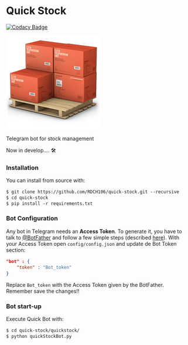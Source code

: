 # Quick Stock

[![Codacy Badge](https://api.codacy.com/project/badge/Grade/09f6a501c52240eca9398e3b6a8783ec)](https://www.codacy.com/app/RDCH106/quick-stock?utm_source=github.com&utm_medium=referral&utm_content=RDCH106/quick-stock&utm_campaign=badger)

![quick-stock-icon](quick-stock-icon.png)

Telegram bot for stock management 

Now in develop.... 🛠️


### Installation

You can install from source with:

```
$ git clone https://github.com/RDCH106/quick-stock.git --recursive
$ cd quick-stock
$ pip install -r requirements.txt
```


### Bot Configuration

Any bot in Telegram needs an **Access Token**. To generate it, you have to talk to [@BotFather](https://telegram.me/botfather) and follow a few simple steps (described [here](https://core.telegram.org/bots#6-botfather)). With your Access Token open `config/config.json` and update de Bot Token section:

``` json
"bot" : {
    "token" : "Bot_token"
}
```

Replace `Bot_token` with the Access Token given by the BotFather. Remember save the changes!!


### Bot start-up

Execute Quick Bot with:

```
$ cd quick-stock/quickstock/
$ python quickStockBot.py
```
